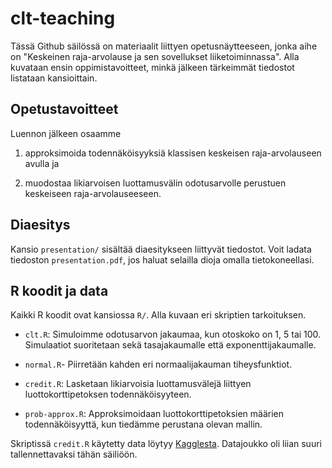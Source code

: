 # clt-teaching

Tässä Github säilössä on materiaalit liittyen opetusnäytteeseen, jonka aihe on
"Keskeinen raja-arvolause ja sen sovellukset liiketoiminnassa". Alla kuvataan
ensin oppimistavoitteet, minkä jälkeen tärkeimmät tiedostot listataan
kansioittain.

## Opetustavoitteet

Luennon jälkeen osaamme

1. approksimoida todennäköisyyksiä klassisen keskeisen raja-arvolauseen avulla
   ja

2. muodostaa likiarvoisen luottamusvälin odotusarvolle perustuen keskeiseen
   raja-arvolauseeseen.

## Diaesitys

Kansio `presentation/` sisältää diaesitykseen liittyvät tiedostot. Voit ladata
tiedoston `presentation.pdf`, jos haluat selailla dioja omalla tietokoneellasi.

## R koodit ja data

Kaikki R koodit ovat kansiossa `R/`. Alla kuvaan eri skriptien tarkoituksen.

- `clt.R`: Simuloimme odotusarvon jakaumaa, kun otoskoko on 1, 5 tai 100. Simulaatiot suoritetaan sekä tasajakaumalle että exponenttijakaumalle.

- `normal.R`- Piirretään kahden eri normaalijakauman tiheysfunktiot.

- `credit.R`: Lasketaan likiarvoisia luottamusvälejä liittyen
  luottokorttipetoksen todennäköisyyteen.

- `prob-approx.R`: Approksimoidaan luottokorttipetoksien määrien
  todennäköisyyttä, kun tiedämme perustana olevan mallin.

Skriptissä `credit.R` käytetty data löytyy
[Kagglesta](https://www.kaggle.com/datasets/mlg-ulb/creditcardfraud?resource=download).
Datajoukko oli liian suuri tallennettavaksi tähän säiliöön.